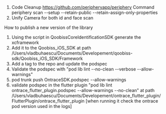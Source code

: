 

1. Code Cleanup https://github.com/peripheryapp/periphery
   Command periphery scan --setup --retain-public --retain-assign-only-properties
2. Unify Camera for both id and face scan

How to publish a new version of the library

1. Using the script in QoobissCoreIdentificationSDK generate the xcframework
2. Add it to the Qoobiss_iOS_SDK at path /Users/vladbuhaescu/Documents/Developement/qoobiss-sdk/Qoobiss_iOS_SDK/Framework
3. Add a tag to the repo and update the podspec
4. Validate the podspec with "pod lib lint --no-clean --verbose --allow-warnings"
5. pod trunk push OntraceSDK.podspec --allow-warnings
6. validate podspec in the flutter plugin "pod lib lint ontrace_flutter_plugin.podspec --allow-warnings --no-clean" 
    at path   /Users/vladbuhaescu/Documents/Developement/ontrace_flutter_plugin/FlutterPlugin/ontrace_flutter_plugin
    [when running it check the ontrace pod version used in the logs]
